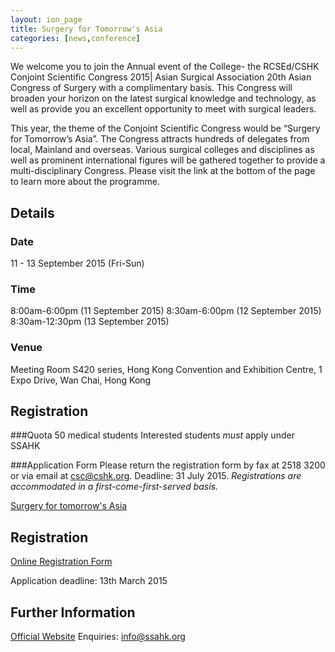 ```yaml
---
layout: ion_page
title: Surgery for Tomorrow's Asia
categories: [news,conference]
---
```

We welcome you to join the Annual event of the College- the RCSEd/CSHK Conjoint Scientific Congress 2015| Asian Surgical Association 20th Asian Congress of Surgery with a complimentary basis. This Congress will broaden your horizon on the latest surgical knowledge and technology, as well as provide you an excellent opportunity to meet with surgical leaders.

This year, the theme of the Conjoint Scientific Congress would be “Surgery for Tomorrow’s Asia”. The Congress attracts hundreds of delegates from local, Mainland and overseas. Various surgical colleges and disciplines as well as prominent international figures will be gathered together to provide a multi-disciplinary Congress. Please visit the link at the bottom of the page to learn more about the programme.

## Details

### Date
11 - 13 September 2015 (Fri-Sun)

### Time
8:00am-6:00pm (11 September 2015)
8:30am-6:00pm (12 September 2015)
8:30am-12:30pm (13 September 2015)

### Venue
Meeting Room S420 series, Hong Kong Convention and Exhibition Centre, 1 Expo Drive, Wan Chai, Hong Kong


## Registration
###Quota
50 medical students
Interested students _must_ apply under SSAHK

###Application Form
Please return the registration form by fax at 2518 3200 or via email at csc@cshk.org.
Deadline: 31 July 2015.
_Registrations are accommodated in a first-come-first-served basis._

[Surgery for tomorrow's Asia](http://www.cshk.org/csc2015/images/poster_large.jpg)

## Registration
[Online Registration Form](https://docs.google.com/forms/d/12UPS4_Mv7boztqcRQIjJVZO2gIVRF-5ZECNUAcL52Kc/viewform)

Application deadline: 13th March 2015

## Further Information

[Official Website](http://www.cshk.org/csc2015/)
Enquiries: [info@ssahk.org](mailto:info@ssahk.org)
